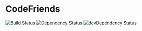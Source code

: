 CodeFriends
===========
[![Build Status](https://travis-ci.org/selfhub/selfhub.svg)](https://travis-ci.org/selfhub/selfhub) [![Dependency Status](https://david-dm.org/selfhub/selfhub.svg)](https://david-dm.org/selfhub/selfhub) [![devDependency Status](https://david-dm.org/selfhub/selfhub/dev-status.svg)](https://david-dm.org/selfhub/selfhub#info=devDependencies)
